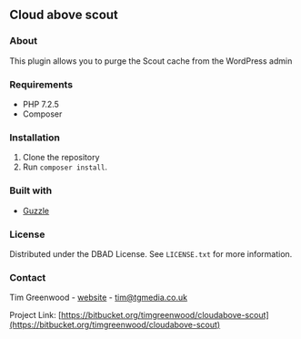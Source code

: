 ## Cloud above scout

### About
This plugin allows you to purge the Scout cache from the WordPress admin 

### Requirements
* PHP 7.2.5
* Composer

### Installation
1. Clone the repository
2. Run `composer install`.

### Built with
* [Guzzle](https://docs.guzzlephp.org/en/stable/)

### License
Distributed under the DBAD License. See `LICENSE.txt` for more information.

### Contact

Tim Greenwood - [website](https://www.timgreenwood.co.uk) - tim@tgmedia.co.uk

Project Link: [https://bitbucket.org/timgreenwood/cloudabove-scout](https://bitbucket.org/timgreenwood/cloudabove-scout)
